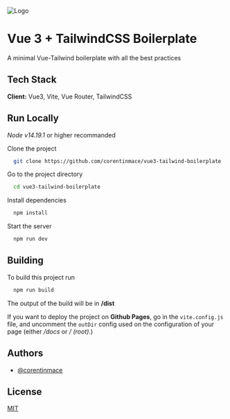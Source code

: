 ![Logo](banner-readme.png)


# Vue 3 + TailwindCSS Boilerplate

A minimal Vue-Tailwind boilerplate with all the best practices

## Tech Stack

**Client:** Vue3, Vite, Vue Router, TailwindCSS


## Run Locally

*Node v14.19.1* or higher recommanded

Clone the project

```bash
  git clone https://github.com/corentinmace/vue3-tailwind-boilerplate
```

Go to the project directory

```bash
  cd vue3-tailwind-boilerplate
```

Install dependencies

```bash
  npm install
```

Start the server

```bash
  npm run dev
```


## Building

To build this project run

```bash
  npm run build
```

The output of the build will be in **/dist**

If you want to deploy the project on **Github Pages**, go in the `vite.config.js` file, and uncomment the `outDir` config used on the configuration of your page (either */docs* or */ (root)*.)


## Authors

- [@corentinmace](https://www.github.com/corentinmace)


## License

[MIT](https://choosealicense.com/licenses/mit/)

